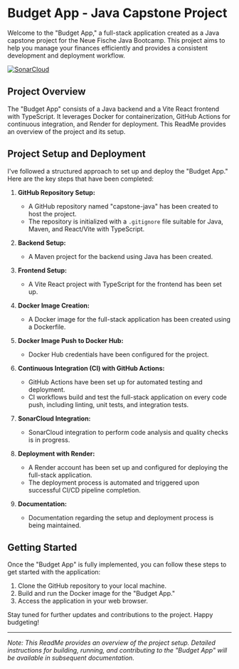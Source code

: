 # Budget App - Java Capstone Project

Welcome to the "Budget App," a full-stack application created as a Java capstone project for the Neue Fische Java Bootcamp. This project aims to help you manage your finances efficiently and provides a consistent development and deployment workflow.

[![SonarCloud](https://sonarcloud.io/images/project_badges/sonarcloud-orange.svg)](https://sonarcloud.io/summary/new_code?id=ryliecc_capstone-java-backend)

## Project Overview

The "Budget App" consists of a Java backend and a Vite React frontend with TypeScript. It leverages Docker for containerization, GitHub Actions for continuous integration, and Render for deployment. This ReadMe provides an overview of the project and its setup.

## Project Setup and Deployment

I've followed a structured approach to set up and deploy the "Budget App." Here are the key steps that have been completed:

1. **GitHub Repository Setup:**
    - A GitHub repository named "capstone-java" has been created to host the project.
    - The repository is initialized with a `.gitignore` file suitable for Java, Maven, and React/Vite with TypeScript.

2. **Backend Setup:**
    - A Maven project for the backend using Java has been created.

3. **Frontend Setup:**
    - A Vite React project with TypeScript for the frontend has been set up.

4. **Docker Image Creation:**
    - A Docker image for the full-stack application has been created using a Dockerfile.

5. **Docker Image Push to Docker Hub:**
    - Docker Hub credentials have been configured for the project.

6. **Continuous Integration (CI) with GitHub Actions:**
    - GitHub Actions have been set up for automated testing and deployment.
    - CI workflows build and test the full-stack application on every code push, including linting, unit tests, and integration tests.

7. **SonarCloud Integration:**
    - SonarCloud integration to perform code analysis and quality checks is in progress.

8. **Deployment with Render:**
    - A Render account has been set up and configured for deploying the full-stack application.
    - The deployment process is automated and triggered upon successful CI/CD pipeline completion.

9. **Documentation:**
    - Documentation regarding the setup and deployment process is being maintained.

    
## Getting Started

Once the "Budget App" is fully implemented, you can follow these steps to get started with the application:

1. Clone the GitHub repository to your local machine.
2. Build and run the Docker image for the "Budget App."
3. Access the application in your web browser.

Stay tuned for further updates and contributions to the project. Happy budgeting!

---

*Note: This ReadMe provides an overview of the project setup. Detailed instructions for building, running, and contributing to the "Budget App" will be available in subsequent documentation.*
